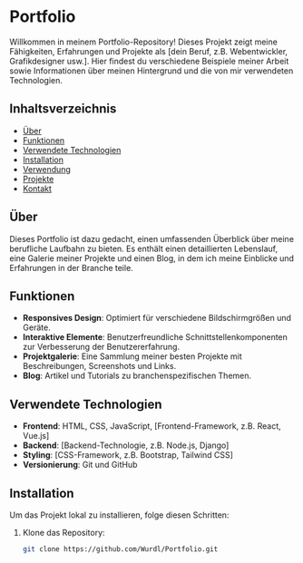 # Portfolio

Willkommen in meinem Portfolio-Repository! Dieses Projekt zeigt meine Fähigkeiten, Erfahrungen und Projekte als [dein Beruf, z.B. Webentwickler, Grafikdesigner usw.]. Hier findest du verschiedene Beispiele meiner Arbeit sowie Informationen über meinen Hintergrund und die von mir verwendeten Technologien.

## Inhaltsverzeichnis

- [Über](#über)
- [Funktionen](#funktionen)
- [Verwendete Technologien](#verwendete-technologien)
- [Installation](#installation)
- [Verwendung](#verwendung)
- [Projekte](#projekte)
- [Kontakt](#kontakt)

## Über

Dieses Portfolio ist dazu gedacht, einen umfassenden Überblick über meine berufliche Laufbahn zu bieten. Es enthält einen detaillierten Lebenslauf, eine Galerie meiner Projekte und einen Blog, in dem ich meine Einblicke und Erfahrungen in der Branche teile.

## Funktionen

- **Responsives Design**: Optimiert für verschiedene Bildschirmgrößen und Geräte.
- **Interaktive Elemente**: Benutzerfreundliche Schnittstellenkomponenten zur Verbesserung der Benutzererfahrung.
- **Projektgalerie**: Eine Sammlung meiner besten Projekte mit Beschreibungen, Screenshots und Links.
- **Blog**: Artikel und Tutorials zu branchenspezifischen Themen.

## Verwendete Technologien

- **Frontend**: HTML, CSS, JavaScript, [Frontend-Framework, z.B. React, Vue.js]
- **Backend**: [Backend-Technologie, z.B. Node.js, Django]
- **Styling**: [CSS-Framework, z.B. Bootstrap, Tailwind CSS]
- **Versionierung**: Git und GitHub

## Installation

Um das Projekt lokal zu installieren, folge diesen Schritten:

1. Klone das Repository:
   ```bash
   git clone https://github.com/Wurdl/Portfolio.git
   ```
